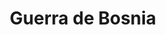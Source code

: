 ﻿---
title: "Guerra de Bosnia"
permalink: periodes_864.html
layout: periode
dataInici: 1992-04-06
dataFi: 1995-12-14
sidebar: periodes
pares:
  - id: 309
    title: "Edad Contemporánea"
    dataInici: "(1776)"

fills:
  - id: 865
    title: "Asedio de Sarajevo"
    dataInici: "(1992-04-05)"
    dataFi: "(1996-02-29)"

jocsPrincipals:
jocsEscenaris:
jocsEpoca:
jocsEpocaEscenaris:
---
